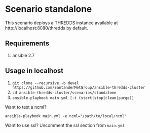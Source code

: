 # Scenario standalone

This scenario deploys a THREDDS instance available at http://localhost:8080/thredds by default.

## Requirements

1. ansible 2.7

## Usage in localhost

1. `git clone --recursive -b devel https://github.com/SantanderMetGroup/ansible-thredds-cluster`
1. `cd ansible-thredds-cluster/scenarios/standalone`
1. `ansible-playbook main.yml [-t (start|stop|clean|purge)]`

Want to test a ncml?

`ansible-playbook main.yml -e ncml="/path/to/local/ncml"`

Want to use ssl? Uncomment the ssl section from `main.yml`
